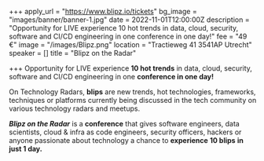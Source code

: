 +++
apply_url = "https://www.blipz.io/tickets"
bg_image = "images/banner/banner-1.jpg"
date = 2022-11-01T12:00:00Z
description = "Opportunity for LIVE experience 10 hot trends in data, cloud, security, software and CI/CD engineering in one conference in one day!"
fee = "49 €"
image = "/images/Blipz.png"
location = "Tractieweg 41 3541AP Utrecht"
speaker = []
title = "Blipz on the Radar"

+++
Opportunity for LIVE experience **10 hot trends** in data, cloud, security, software and CI/CD engineering in one **conference in one day!**

On Technology Radars, **blips** are new trends, hot technologies, frameworks, techniques or platforms currently being discussed in the tech community on various technology radars and meetups.

**_Blipz on the Radar_** is a **conference** that gives software engineers, data scientists, cloud & infra as code engineers, security officers, hackers or anyone passionate about technology a chance to **experience** **10 blips** **in just 1 day.**
